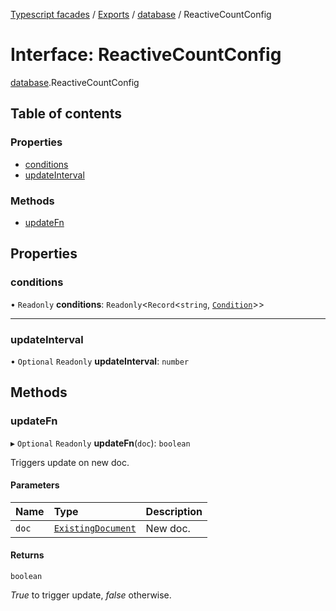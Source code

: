 [Typescript facades](../index.md) / [Exports](../modules.md) / [database](../modules/database.md) / ReactiveCountConfig

# Interface: ReactiveCountConfig

[database](../modules/database.md).ReactiveCountConfig

## Table of contents

### Properties

- [conditions](database.ReactiveCountConfig.md#conditions)
- [updateInterval](database.ReactiveCountConfig.md#updateinterval)

### Methods

- [updateFn](database.ReactiveCountConfig.md#updatefn)

## Properties

### conditions

• `Readonly` **conditions**: `Readonly`<`Record`<`string`, [`Condition`](database.Condition.md)\>\>

___

### updateInterval

• `Optional` `Readonly` **updateInterval**: `number`

## Methods

### updateFn

▸ `Optional` `Readonly` **updateFn**(`doc`): `boolean`

Triggers update on new doc.

#### Parameters

| Name | Type | Description |
| :------ | :------ | :------ |
| `doc` | [`ExistingDocument`](database.ExistingDocument.md) | New doc. |

#### Returns

`boolean`

_True_ to trigger update, _false_ otherwise.
